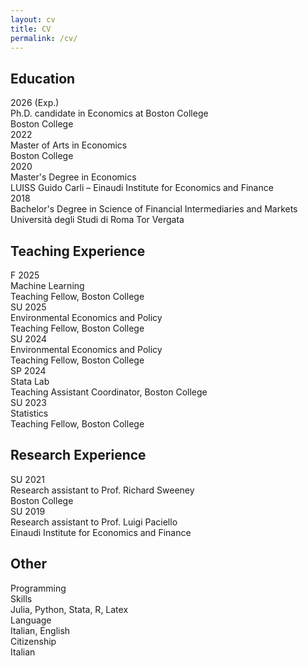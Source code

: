 ```yaml
---
layout: cv
title: CV
permalink: /cv/
---
```



<div class="cv-card" id="education">
  <h2>Education</h2>

  <div class="cv-entry">
  <span class="cv-date">2026 (Exp.) </span>

  <div class="cv-details">
    <span class="cv-title">Ph.D. candidate in Economics at Boston College</span><br>
    <span class="cv-institution">Boston College</span>
  </div>
</div>

  <div class="cv-entry">
  <span class="cv-date"> 2022</span>

  <div class="cv-details">
    <span class="cv-title">Master of Arts in Economics</span><br>
    <span class="cv-institution">Boston College</span>
  </div>
</div>

  <div class="cv-entry">
  <span class="cv-date">2020</span>

  <div class="cv-details">
    <span class="cv-title">Master's Degree in Economics</span><br>
    <span class="cv-institution">LUISS Guido Carli – Einaudi Institute for Economics and Finance</span>
  </div>
</div>

  <div class="cv-entry">
  <span class="cv-date">2018</span>

  <div class="cv-details">
    <span class="cv-title">Bachelor's Degree in Science of Financial Intermediaries and Markets</span><br>
    <span class="cv-institution">Università degli Studi di Roma Tor Vergata</span>
  </div>
</div>

</div>



<div class="cv-card" id="teaching">
  <h2>Teaching Experience</h2>

  <div class="cv-entry">
  <span class="cv-date">F 2025</span>

  <div class="cv-details">
    <span class="cv-title">Machine Learning</span><br>
    <span class="cv-institution">Teaching Fellow, Boston College</span>
  </div>
</div>

  <div class="cv-entry">
  <span class="cv-date">SU 2025</span>

  <div class="cv-details">
    <span class="cv-title">Environmental Economics and Policy</span><br>
    <span class="cv-institution">Teaching Fellow, Boston College</span>
  </div>
</div>

  <div class="cv-entry">
  <span class="cv-date">SU 2024</span>

  <div class="cv-details">
    <span class="cv-title">Environmental Economics and Policy</span><br>
    <span class="cv-institution">Teaching Fellow, Boston College</span>
  </div>
</div>

  <div class="cv-entry">
  <span class="cv-date">SP 2024</span>

  <div class="cv-details">
    <span class="cv-title">Stata Lab</span><br>
    <span class="cv-institution"> Teaching Assistant Coordinator, Boston College</span>
  </div>
</div>

  <div class="cv-entry">
  <span class="cv-date"> SU 2023</span>

  <div class="cv-details">
    <span class="cv-title">Statistics</span><br>
    <span class="cv-institution">Teaching Fellow, Boston College</span>
  </div>
</div>

</div>



<div class="cv-card" id="teaching">
  <h2>Research Experience</h2>

  <div class="cv-entry">
  <span class="cv-date">SU 2021</span>

  <div class="cv-details">
    <span class="cv-title">Research assistant to Prof. Richard Sweeney</span><br>
    <span class="cv-institution">Boston College</span>
  </div>
</div>

  <div class="cv-entry">
  <span class="cv-date">SU 2019</span>

  <div class="cv-details">
    <span class="cv-title">Research assistant to Prof. Luigi Paciello</span><br>
    <span class="cv-institution">Einaudi Institute for Economics and Finance</span>
  </div>
</div>

</div>



<div class="cv-card" id="other">
  <h2>Other</h2>

  <div class="cv-entry">
  <span class="cv-date">Programming <br> Skills</span>

  <div class="cv-details">
    <span class="cv-title">Julia, Python, Stata, R, Latex</span>
  </div>
</div>

  <div class="cv-entry">
  <span class="cv-date">Language</span>

  <div class="cv-details">
    <span class="cv-title">Italian, English</span>
  </div>
</div>

  <div class="cv-entry">
  <span class="cv-date">Citizenship</span>

  <div class="cv-details">
    <span class="cv-title">Italian</span>
  </div>
</div>
</div>
